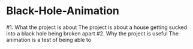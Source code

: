 # Black-Hole-Animation
#1. What the project is about
The project is about a house getting sucked into a black hole being broken apart
#2. Why the project is useful
The animation is a test of being able to 
